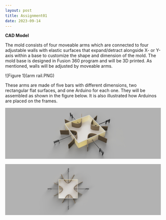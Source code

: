 ```yaml
---
layout: post
title: Assignment01
date: 2023-09-14
---
```



**CAD Model**


The mold consists of four moveable arms which are connected to four adjustable walls with elastic surfaces that expand/detract alongside X- or Y-axis within a base to customize the shape and dimension of the mold. The mold base is designed in Fusion 360 program and will be 3D printed. As mentioned, walls will be adjusted by moveable arms. 

![Figure 1](arm rail.PNG)


These arms are made of five bars with different dimensions, two rectangular flat surfaces, and one Arduino for each one. They will be assembled as shown in the figure below. It is also illustrated how Arduinos are placed on the frames. 


![Figure 2](Mold1.jpg)

![Figure 3](Mold3.png)
